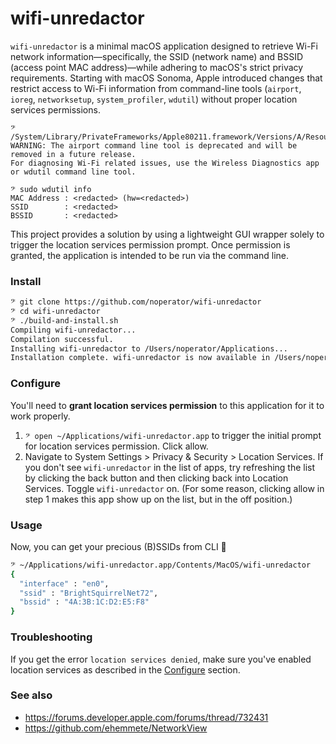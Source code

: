 # wifi-unredactor

`wifi-unredactor` is a minimal macOS application designed to retrieve Wi-Fi network information—specifically, the SSID (network name) and BSSID (access point MAC address)—while adhering to macOS's strict privacy requirements. Starting with macOS Sonoma, Apple introduced changes that restrict access to Wi-Fi information from command-line tools (`airport`, `ioreg`, `networksetup`, `system_profiler`, `wdutil`) without proper location services permissions.

```
𝄢 /System/Library/PrivateFrameworks/Apple80211.framework/Versions/A/Resources/airport
WARNING: The airport command line tool is deprecated and will be removed in a future release.
For diagnosing Wi-Fi related issues, use the Wireless Diagnostics app or wdutil command line tool.

𝄢 sudo wdutil info
MAC Address : <redacted> (hw=<redacted>)
SSID        : <redacted>
BSSID       : <redacted>
```

This project provides a solution by using a lightweight GUI wrapper solely to trigger the location services permission prompt. Once permission is granted, the application is intended to be run via the command line.

### Install

```bash
𝄢 git clone https://github.com/noperator/wifi-unredactor
𝄢 cd wifi-unredactor
𝄢 ./build-and-install.sh
Compiling wifi-unredactor...
Compilation successful.
Installing wifi-unredactor to /Users/noperator/Applications...
Installation complete. wifi-unredactor is now available in /Users/noperator/Applications
```

### Configure

You'll need to **grant location services permission** to this application for it to work properly.

1. `𝄢 open ~/Applications/wifi-unredactor.app` to trigger the initial prompt for location services permission. Click allow.
2. Navigate to System Settings > Privacy & Security > Location Services. If you don't see `wifi-unredactor` in the list of apps, try refreshing the list by clicking the back button and then clicking back into Location Services. Toggle `wifi-unredactor` on. (For some reason, clicking allow in step 1 makes this app show up on the list, but in the off position.)

### Usage

Now, you can get your precious (B)SSIDs from CLI 🎉

```bash
𝄢 ~/Applications/wifi-unredactor.app/Contents/MacOS/wifi-unredactor
{
  "interface" : "en0",
  "ssid" : "BrightSquirrelNet72",
  "bssid" : "4A:3B:1C:D2:E5:F8"
}
```

### Troubleshooting

If you get the error `location services denied`, make sure you've enabled location services as described in the [Configure](#configure) section.

### See also

- https://forums.developer.apple.com/forums/thread/732431
- https://github.com/ehemmete/NetworkView



